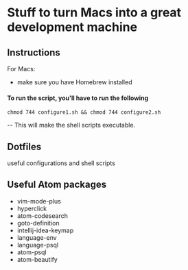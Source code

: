 # Stuff to turn Macs into a great development machine


## Instructions

For Macs:
- make sure you have Homebrew installed

#### To run the script, you'll have to run the following

`chmod 744 configure1.sh && chmod 744 configure2.sh`

-- This will make the shell scripts executable.


## Dotfiles

useful configurations and shell scripts


## Useful Atom packages
- vim-mode-plus
- hyperclick
- atom-codesearch
- goto-definition
- intellij-idea-keymap
- language-env
- language-psql
- atom-psql
- atom-beautify
